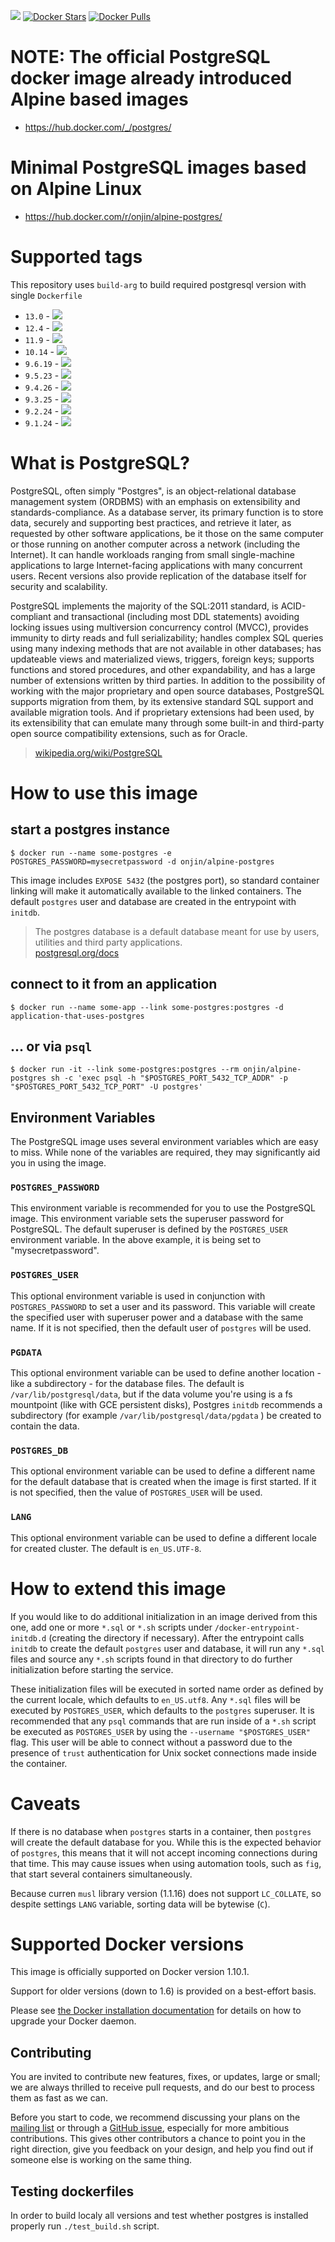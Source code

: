 [![](https://travis-ci.org/onjin/docker-alpine-postgres.svg)](https://travis-ci.org/onjin/docker-alpine-postgres) [![Docker Stars](https://img.shields.io/docker/stars/onjin/alpine-postgres.svg)](https://registry.hub.docker.com/u/onjin/alpine-postgres/) [![Docker Pulls](https://img.shields.io/docker/pulls/onjin/alpine-postgres.svg)](https://registry.hub.docker.com/u/onjin/alpine-postgres/)

# NOTE: The official PostgreSQL docker image already introduced Alpine based images
- https://hub.docker.com/_/postgres/

# Minimal PostgreSQL images based on Alpine Linux

- https://hub.docker.com/r/onjin/alpine-postgres/


# Supported tags

This repository uses `build-arg` to build required postgresql version with single `Dockerfile`
- `13.0` - [![](https://images.microbadger.com/badges/image/onjin/alpine-postgres:13.0.svg)](https://microbadger.com/images/onjin/alpine-postgres:13.0 "Get your own image badge on microbadger.com")
- `12.4` - [![](https://images.microbadger.com/badges/image/onjin/alpine-postgres:12.4.svg)](https://microbadger.com/images/onjin/alpine-postgres:12.4 "Get your own image badge on microbadger.com")
- `11.9` - [![](https://images.microbadger.com/badges/image/onjin/alpine-postgres:11.9.svg)](https://microbadger.com/images/onjin/alpine-postgres:11.9 "Get your own image badge on microbadger.com")
- `10.14` - [![](https://images.microbadger.com/badges/image/onjin/alpine-postgres:10.14.svg)](https://microbadger.com/images/onjin/alpine-postgres:10.14 "Get your own image badge on microbadger.com")
- `9.6.19` - [![](https://images.microbadger.com/badges/image/onjin/alpine-postgres:9.6.19.svg)](https://microbadger.com/images/onjin/alpine-postgres:9.6.19 "Get your own image badge on microbadger.com")
- `9.5.23` - [![](https://images.microbadger.com/badges/image/onjin/alpine-postgres:9.5.23.svg)](https://microbadger.com/images/onjin/alpine-postgres:9.5.23 "Get your own image badge on microbadger.com")
- `9.4.26` - [![](https://images.microbadger.com/badges/image/onjin/alpine-postgres:9.4.26.svg)](https://microbadger.com/images/onjin/alpine-postgres:9.4.26 "Get your own image badge on microbadger.com")
- `9.3.25` - [![](https://images.microbadger.com/badges/image/onjin/alpine-postgres:9.3.25.svg)](https://microbadger.com/images/onjin/alpine-postgres:9.3.25 "Get your own image badge on microbadger.com")
- `9.2.24` - [![](https://images.microbadger.com/badges/image/onjin/alpine-postgres:9.2.24.svg)](https://microbadger.com/images/onjin/alpine-postgres:9.2.24 "Get your own image badge on microbadger.com")
- `9.1.24` - [![](https://images.microbadger.com/badges/image/onjin/alpine-postgres:9.1.24.svg)](https://microbadger.com/images/onjin/alpine-postgres:9.1.24 "Get your own image badge on microbadger.com")




# What is PostgreSQL?

PostgreSQL, often simply "Postgres", is an object-relational database management system (ORDBMS) with an emphasis on extensibility and standards-compliance. As a database server, its primary function is to store data, securely and supporting best practices, and retrieve it later, as requested by other software applications, be it those on the same computer or those running on another computer across a network (including the Internet). It can handle workloads ranging from small single-machine applications to large Internet-facing applications with many concurrent users. Recent versions also provide replication of the database itself for security and scalability.

PostgreSQL implements the majority of the SQL:2011 standard, is ACID-compliant and transactional (including most DDL statements) avoiding locking issues using multiversion concurrency control (MVCC), provides immunity to dirty reads and full serializability; handles complex SQL queries using many indexing methods that are not available in other databases; has updateable views and materialized views, triggers, foreign keys; supports functions and stored procedures, and other expandability, and has a large number of extensions written by third parties. In addition to the possibility of working with the major proprietary and open source databases, PostgreSQL supports migration from them, by its extensive standard SQL support and available migration tools. And if proprietary extensions had been used, by its extensibility that can emulate many through some built-in and third-party open source compatibility extensions, such as for Oracle.

> [wikipedia.org/wiki/PostgreSQL](https://en.wikipedia.org/wiki/PostgreSQL)

# How to use this image

## start a postgres instance

```console
$ docker run --name some-postgres -e POSTGRES_PASSWORD=mysecretpassword -d onjin/alpine-postgres
```

This image includes `EXPOSE 5432` (the postgres port), so standard container linking will make it automatically available to the linked containers. The default `postgres` user and database are created in the entrypoint with `initdb`.

> The postgres database is a default database meant for use by users, utilities and third party applications.  
> [postgresql.org/docs](http://www.postgresql.org/docs/9.3/interactive/app-initdb.html)

## connect to it from an application

```console
$ docker run --name some-app --link some-postgres:postgres -d application-that-uses-postgres
```

## ... or via `psql`

```console
$ docker run -it --link some-postgres:postgres --rm onjin/alpine-postgres sh -c 'exec psql -h "$POSTGRES_PORT_5432_TCP_ADDR" -p "$POSTGRES_PORT_5432_TCP_PORT" -U postgres'
```

## Environment Variables

The PostgreSQL image uses several environment variables which are easy to miss. While none of the variables are required, they may significantly aid you in using the image.

### `POSTGRES_PASSWORD`

This environment variable is recommended for you to use the PostgreSQL image. This environment variable sets the superuser password for PostgreSQL. The default superuser is defined by the `POSTGRES_USER` environment variable. In the above example, it is being set to "mysecretpassword".

### `POSTGRES_USER`

This optional environment variable is used in conjunction with `POSTGRES_PASSWORD` to set a user and its password. This variable will create the specified user with superuser power and a database with the same name. If it is not specified, then the default user of `postgres` will be used.

### `PGDATA`

This optional environment variable can be used to define another location - like a subdirectory - for the database files. The default is `/var/lib/postgresql/data`, but if the data volume you're using is a fs mountpoint (like with GCE persistent disks), Postgres `initdb` recommends a subdirectory (for example `/var/lib/postgresql/data/pgdata` ) be created to contain the data.

### `POSTGRES_DB`

This optional environment variable can be used to define a different name for the default database that is created when the image is first started. If it is not specified, then the value of `POSTGRES_USER` will be used.

### `LANG`

This optional environment variable can be used to define a different locale for created cluster. The default is `en_US.UTF-8`.

# How to extend this image

If you would like to do additional initialization in an image derived from this one, add one or more `*.sql` or `*.sh` scripts under `/docker-entrypoint-initdb.d` (creating the directory if necessary). After the entrypoint calls `initdb` to create the default `postgres` user and database, it will run any `*.sql` files and source any `*.sh` scripts found in that directory to do further initialization before starting the service.

These initialization files will be executed in sorted name order as defined by the current locale, which defaults to `en_US.utf8`. Any `*.sql` files will be executed by `POSTGRES_USER`, which defaults to the `postgres` superuser. It is recommended that any `psql` commands that are run inside of a `*.sh` script be executed as `POSTGRES_USER` by using the `--username "$POSTGRES_USER"` flag. This user will be able to connect without a password due to the presence of `trust` authentication for Unix socket connections made inside the container.

# Caveats

If there is no database when `postgres` starts in a container, then `postgres` will create the default database for you. While this is the expected behavior of `postgres`, this means that it will not accept incoming connections during that time. This may cause issues when using automation tools, such as `fig`, that start several containers simultaneously.

Because curren `musl` library version (1.1.16) does not support `LC_COLLATE`, so despite settings `LANG` variable, sorting data will be bytewise (`C`).

# Supported Docker versions

This image is officially supported on Docker version 1.10.1.

Support for older versions (down to 1.6) is provided on a best-effort basis.

Please see [the Docker installation documentation](https://docs.docker.com/installation/) for details on how to upgrade your Docker daemon.

## Contributing

You are invited to contribute new features, fixes, or updates, large or small; we are always thrilled to receive pull requests, and do our best to process them as fast as we can.

Before you start to code, we recommend discussing your plans on the [mailing list](http://www.postgresql.org/community/lists/subscribe/) or through a [GitHub issue](https://github.com/onjin/docker-alpine-postgres/issues), especially for more ambitious contributions. This gives other contributors a chance to point you in the right direction, give you feedback on your design, and help you find out if someone else is working on the same thing.

## Testing dockerfiles

In order to build localy all versions and test whether postgres is installed properly
run `./test_build.sh` script.
